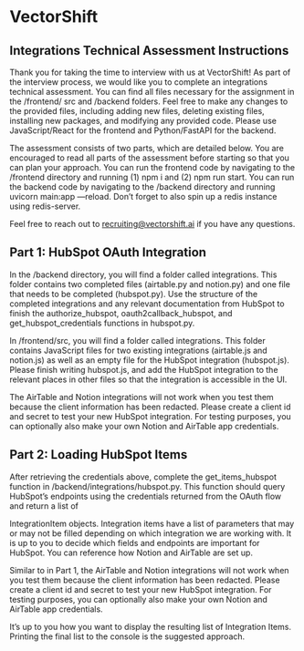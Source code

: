 # VectorShift

## Integrations Technical Assessment Instructions

Thank you for taking the time to interview with us at VectorShift! As part of the
interview process, we would like you to complete an integrations technical
assessment. You can find all files necessary for the assignment in the /frontend/
src and /backend folders. Feel free to make any changes to the provided files,
including adding new files, deleting existing files, installing new packages, and
modifying any provided code. Please use JavaScript/React for the frontend and
Python/FastAPI for the backend.

The assessment consists of two parts, which are detailed below. You are encouraged
to read all parts of the assessment before starting so that you can plan your approach.
You can run the frontend code by navigating to the /frontend directory and running
(1) npm i and (2) npm run start. You can run the backend code by navigating to
the /backend directory and running uvicorn main:app —reload. Don’t forget to
also spin up a redis instance using redis-server.

Feel free to reach out to recruiting@vectorshift.ai if you have any questions.

## Part 1: HubSpot OAuth Integration

In the /backend directory, you will find a folder called integrations. This folder
contains two completed files (airtable.py and notion.py) and one file that needs
to be completed (hubspot.py). Use the structure of the completed integrations and
any relevant documentation from HubSpot to finish the authorize_hubspot,
oauth2callback_hubspot, and get_hubspot_credentials functions in
hubspot.py.

In /frontend/src, you will find a folder called integrations. This folder contains
JavaScript files for two existing integrations (airtable.js and notion.js) as well
as an empty file for the HubSpot integration (hubspot.js). Please finish writing
hubspot.js, and add the HubSpot integration to the relevant places in other files so
that the integration is accessible in the UI.

The AirTable and Notion integrations will not work when you test them because the
client information has been redacted. Please create a client id and secret to test your
new HubSpot integration. For testing purposes, you can optionally also make your own
Notion and AirTable app credentials.

## Part 2: Loading HubSpot Items

After retrieving the credentials above, complete the get_items_hubspot function
in /backend/integrations/hubspot.py. This function should query HubSpot’s
endpoints using the credentials returned from the OAuth flow and return a list of


IntegrationItem objects. Integration items have a list of parameters that may or may
not be filled depending on which integration we are working with. It is up to you to
decide which fields and endpoints are important for HubSpot. You can reference how
Notion and AirTable are set up.

Similar to in Part 1, the AirTable and Notion integrations will not work when you test
them because the client information has been redacted. Please create a client id and
secret to test your new HubSpot integration. For testing purposes, you can optionally
also make your own Notion and AirTable app credentials.

It’s up to you how you want to display the resulting list of Integration Items. Printing
the final list to the console is the suggested approach.


